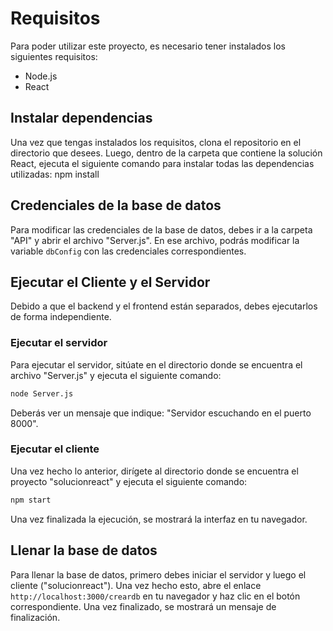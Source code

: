 # Requisitos

Para poder utilizar este proyecto, es necesario tener instalados los siguientes requisitos:

- Node.js
- React

## Instalar dependencias

Una vez que tengas instalados los requisitos, clona el repositorio en el directorio que desees. Luego, dentro de la carpeta que contiene la solución React, ejecuta el siguiente comando para instalar todas las dependencias utilizadas:
npm install


## Credenciales de la base de datos

Para modificar las credenciales de la base de datos, debes ir a la carpeta "API" y abrir el archivo "Server.js". En ese archivo, podrás modificar la variable `dbConfig` con las credenciales correspondientes.

## Ejecutar el Cliente y el Servidor

Debido a que el backend y el frontend están separados, debes ejecutarlos de forma independiente.

### Ejecutar el servidor

Para ejecutar el servidor, sitúate en el directorio donde se encuentra el archivo "Server.js" y ejecuta el siguiente comando:
```bash
node Server.js
```
Deberás ver un mensaje que indique: "Servidor escuchando en el puerto 8000".

### Ejecutar el cliente

Una vez hecho lo anterior, dirígete al directorio donde se encuentra el proyecto "solucionreact" y ejecuta el siguiente comando:
```bash
npm start
```
Una vez finalizada la ejecución, se mostrará la interfaz en tu navegador.

## Llenar la base de datos

Para llenar la base de datos, primero debes iniciar el servidor y luego el cliente ("solucionreact"). Una vez hecho esto, abre el enlace `http://localhost:3000/creardb` en tu navegador y haz clic en el botón correspondiente. Una vez finalizado, se mostrará un mensaje de finalización.

